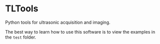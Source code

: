 # TLTools

Python tools for ultrasonic acquisition and imaging.

The best way to learn how to use this software is to view the examples in the `test` folder.
